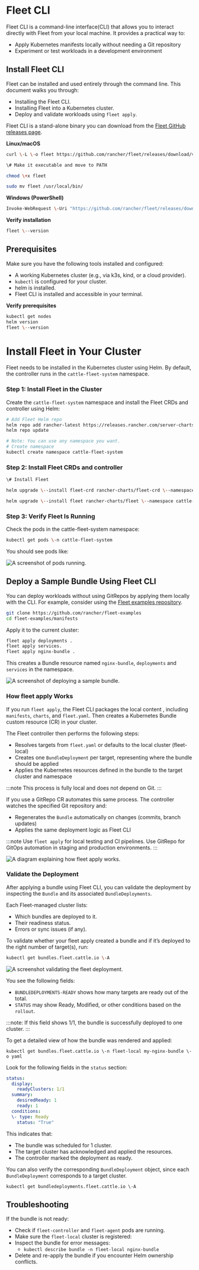 # Fleet CLI

Fleet CLI is a command-line interface(CLI) that allows you to interact directly with Fleet from your local machine. It provides a practical way to:

* Apply Kubernetes manifests locally without needing a Git repository
* Experiment or test workloads in a development environment

## Install Fleet CLI
Fleet can be installed and used entirely through the command line. This document walks you through:

* Installing the Fleet CLI.  
* Installing Fleet into a Kubernetes cluster.
* Deploy and validate workloads using `fleet apply`.

Fleet CLI is a stand-alone binary you can download from the [Fleet GitHub releases page](https://github.com/rancher/fleet/releases).

**Linux/macOS**

```bash
curl \-L \-o fleet https://github.com/rancher/fleet/releases/download/v0.12.4/fleet-linux-amd64

\# Make it executable and move to PATH

chmod \+x fleet

sudo mv fleet /usr/local/bin/
```

**Windows (PowerShell)**

```bash
Invoke-WebRequest \-Uri "https://github.com/rancher/fleet/releases/download/v0.12.4/fleet-windows-amd64.exe" \-OutFile "fleet.exe"
```

**Verify installation**

```bash
fleet \--version
```

## **Prerequisites**

Make sure you have the following tools installed and configured:

* A working Kubernetes cluster (e.g., via k3s, kind, or a cloud provider).  
* `kubectl` is configured for your cluster.  
* helm is installed.  
* Fleet CLI is installed and accessible in your terminal.

**Verify prerequisites**

```bash
kubectl get nodes  
helm version  
fleet \--version
```

# Install Fleet in Your Cluster

Fleet needs to be installed in the Kubernetes cluster using Helm. By default, the controller runs in the `cattle-fleet-system` namespace.

### Step 1: Install Fleet in the Cluster

Create the `cattle-fleet-system` namespace and install the Fleet CRDs and controller using Helm:

```bash
# Add Fleet Helm repo  
helm repo add rancher-latest https://releases.rancher.com/server-charts/latest  
helm repo update

# Note: You can use any namespace you want.  
# Create namespace  
kubectl create namespace cattle-fleet-system
```

### Step 2: Install Fleet CRDs and controller

```bash
\# Install Fleet

helm upgrade \--install fleet-crd rancher-charts/fleet-crd \--namespace cattle-fleet-system

helm upgrade \--install fleet rancher-charts/fleet \--namespace cattle-fleet-system	
```

### Step 3: Verify Fleet Is Running

Check the pods in the cattle-fleet-system namespace:

```bash
kubectl get pods \-n cattle-fleet-system
```

You should see pods like:

![A screenshot of pods running.](/img/get-pods-ss.png)

## Deploy a Sample Bundle Using Fleet CLI

You can deploy workloads without using GitRepos by applying them locally with the CLI. For example, consider using the [Fleet examples repository](https://github.com/rancher/fleet-examples).

```bash
git clone https://github.com/rancher/fleet-examples  
cd fleet-examples/manifests
```

Apply it to the current cluster:

```bash
fleet apply deployments .  
fleet apply services.  
fleet apply nginx-bundle .
```

This creates a Bundle resource named `nginx-bundle`, `deployments` and `services` in the namespace.

![A screenshot of deploying a sample bundle.](/img/apply-fleet-ss.png)

### How fleet apply Works

If you run `fleet apply`, the Fleet CLI packages the local content , including `manifests`, `charts`, and `fleet.yaml`. Then creates a Kubernetes Bundle custom resource (CR) in your cluster.

The Fleet controller then performs the following steps:

* Resolves targets from `fleet.yaml` or defaults to the local cluster (fleet-local)  
* Creates one `BundleDeployment` per target, representing where the bundle should be applied  
* Applies the Kubernetes resources defined in the bundle to the target cluster and namespace

:::note
This process is fully local and does not depend on Git.
:::

If you use a GitRepo CR automates this same process. The controller watches the specified Git repository and:

* Regenerates the `Bundle` automatically on changes (commits, branch updates)  
* Applies the same deployment logic as Fleet CLI

:::note
Use `fleet apply` for local testing and CI pipelines. Use GitRepo for GitOps automation in staging and production environments.
:::

![A diagram explaining how fleet apply works.](/img/fleet-working-diag.png)

### Validate the Deployment

After applying a bundle using Fleet CLI, you can validate the deployment by inspecting the `Bundle` and its associated `BundleDeployments`.

Each Fleet-managed cluster lists:

* Which bundles are deployed to it.  
* Their readiness status.  
* Errors or sync issues (if any).

To validate whether your fleet apply created a bundle and if it’s deployed to the right number of target(s), run: 

```bash
kubectl get bundles.fleet.cattle.io \-A
```

![A screenshot validating the fleet deployment.](/img/validate-deployment-ss.png)

You see the following fields:

* `BUNDLEDEPLOYMENTS-READY` shows how many targets are ready out of the total.  
* `STATUS` may show Ready, Modified, or other conditions based on the `rollout`.

:::note:
If this field shows 1/1, the bundle is successfully deployed to one cluster.
:::

To get a detailed view of how the bundle was rendered and applied:

`kubectl get bundles.fleet.cattle.io \-n fleet-local my-nginx-bundle \-o yaml`

Look for the following fields in the `status` section:

```yaml
status:  
  display:  
    readyClusters: 1/1  
  summary:  
    desiredReady: 1  
    ready: 1  
  conditions:  
  \- type: Ready  
    status: "True"
```

This indicates that:

* The bundle was scheduled for 1 cluster.  
* The target cluster has acknowledged and applied the resources.  
* The controller marked the deployment as ready.

You can also verify the corresponding `BundleDeployment` object, since each `BundleDeployment` corresponds to a target cluster.

`kubectl get bundledeployments.fleet.cattle.io \-A`

## **Troubleshooting**

If the bundle is not ready:

* Check if `fleet-controller` and `fleet-agent` pods are running.  
* Make sure the `fleet-local` cluster is registered:  
* Inspect the bundle for error messages:  
  * `kubectl describe bundle -n fleet-local nginx-bundle`  
* Delete and re-apply the bundle if you encounter Helm ownership conflicts.
